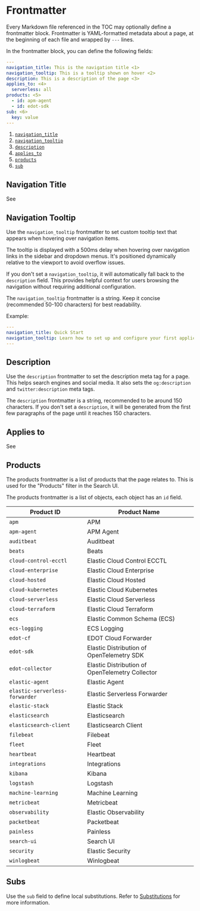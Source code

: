 # Frontmatter

Every Markdown file referenced in the TOC may optionally define a frontmatter block.
Frontmatter is YAML-formatted metadata about a page, at the beginning of each file
and wrapped by `---` lines.

In the frontmatter block, you can define the following fields:

```yaml
---
navigation_title: This is the navigation title <1>
navigation_tooltip: This is a tooltip shown on hover <2>
description: This is a description of the page <3>
applies_to: <4>
  serverless: all
products: <5>
  - id: apm-agent
  - id: edot-sdk
sub: <6>
  key: value
---
```

1. [`navigation_title`](#navigation-title)
2. [`navigation_tooltip`](#navigation-tooltip)
3. [`description`](#description)
4. [`applies_to`](#applies-to)
5. [`products`](#products)
6. [`sub`](#subs)

## Navigation Title

See [](./titles.md)

## Navigation Tooltip

Use the `navigation_tooltip` frontmatter to set custom tooltip text that appears when hovering over navigation items.

The tooltip is displayed with a 500ms delay when hovering over navigation links in the sidebar and dropdown menus.
It's positioned dynamically relative to the viewport to avoid overflow issues.

If you don't set a `navigation_tooltip`, it will automatically fall back to the `description` field.
This provides helpful context for users browsing the navigation without requiring additional configuration.

The `navigation_tooltip` frontmatter is a string. Keep it concise (recommended 50-100 characters) for best readability.

Example:

```yaml
---
navigation_title: Quick Start
navigation_tooltip: Learn how to set up and configure your first application in 5 minutes
---
```

## Description

Use the `description` frontmatter to set the description meta tag for a page.
This helps search engines and social media.
It also sets the `og:description` and `twitter:description` meta tags.

The `description` frontmatter is a string, recommended to be around 150 characters. If you don't set a `description`,
it will be generated from the first few paragraphs of the page until it reaches 150 characters.

## Applies to

See [](./applies.md)

## Products

The products frontmatter is a list of products that the page relates to.
This is used for the "Products" filter in the Search UI.

The products frontmatter is a list of objects, each object has an `id` field.

| Product ID                                  | Product Name                                  |
|---------------------------------------------|-----------------------------------------------|
| `apm`                                       | APM                                           |
| `apm-agent`                                 | APM Agent                                     |
| `auditbeat`                                 | Auditbeat                                     |
| `beats`                                     | Beats                                         |
| `cloud-control-ecctl`                       | Elastic Cloud Control ECCTL                   |
| `cloud-enterprise`                          | Elastic Cloud Enterprise                      |
| `cloud-hosted`                              | Elastic Cloud Hosted                          |
| `cloud-kubernetes`                          | Elastic Cloud Kubernetes                      |
| `cloud-serverless`                          | Elastic Cloud Serverless                      |
| `cloud-terraform`                           | Elastic Cloud Terraform                       |
| `ecs`                                       | Elastic Common Schema (ECS)                   |
| `ecs-logging`                               | ECS Logging                                   |
| `edot-cf`                                   | EDOT Cloud Forwarder                          |
| `edot-sdk`                                  | Elastic Distribution of OpenTelemetry SDK     |
| `edot-collector`                            | Elastic Distribution of OpenTelemetry Collector |
| `elastic-agent`                             | Elastic Agent                                 |
| `elastic-serverless-forwarder`              | Elastic Serverless Forwarder                  |
| `elastic-stack`                             | Elastic Stack                                 |
| `elasticsearch`                             | Elasticsearch                                 |
| `elasticsearch-client`                      | Elasticsearch Client                          |
| `filebeat`                                  | Filebeat                                      |
| `fleet`                                     | Fleet                                         |
| `heartbeat`                                 | Heartbeat                                     |
| `integrations`                              | Integrations                                  |
| `kibana`                                    | Kibana                                        |
| `logstash`                                  | Logstash                                      |
| `machine-learning`                          | Machine Learning                              |
| `metricbeat`                                | Metricbeat                                    |
| `observability`                             | Elastic Observability                         |
| `packetbeat`                                | Packetbeat                                    |
| `painless`                                  | Painless                                      |
| `search-ui`                                 | Search UI                                     |
| `security`                                  | Elastic Security                              |
| `winlogbeat`                                | Winlogbeat                                    |

## Subs

Use the `sub` field to define local substitutions. Refer to [Substitutions](substitutions.md) for more information.